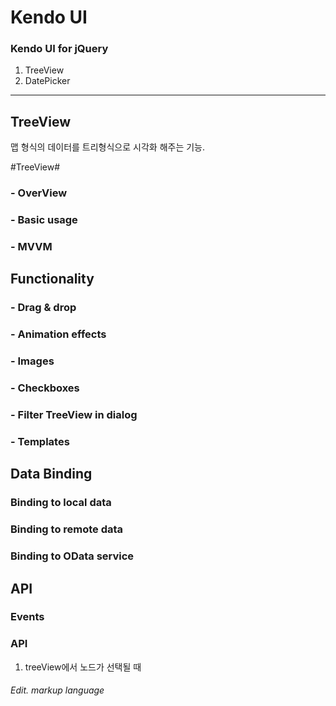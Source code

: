 # Kendo UI # 
### Kendo UI for jQuery ###

1. TreeView
2. DatePicker

-----------------------
## TreeView ##

맵 형식의 데이터를 트리형식으로 시각화 해주는 기능.

#TreeView#
### - OverView ###
### - Basic usage ###
### - MVVM ###

## Functionality ##
### - Drag & drop ###
### - Animation effects ###
### - Images ###
### - Checkboxes ###
### - Filter TreeView in dialog ###
### - Templates ###

## Data Binding ##
### Binding to local data ###
### Binding to remote data ###
### Binding to OData service ###

## API ##
### Events ###
### API ###





1. treeView에서 노드가 선택될 때 

###### Edit. markup language ######
